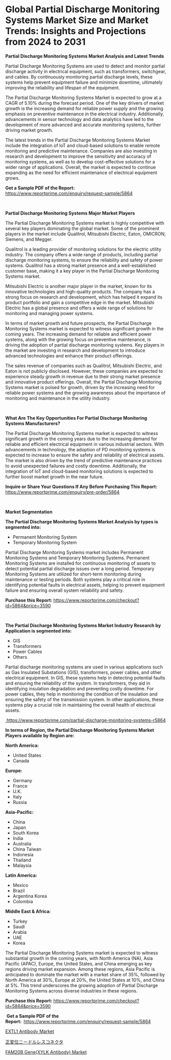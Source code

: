 <p><h1>Global Partial Discharge Monitoring Systems Market Size and Market Trends: Insights and Projections from 2024 to 2031</h1></p><p><strong>Partial Discharge Monitoring Systems Market Analysis and Latest Trends</strong></p>
<p><p>Partial Discharge Monitoring Systems are used to detect and monitor partial discharge activity in electrical equipment, such as transformers, switchgear, and cables. By continuously monitoring partial discharge levels, these systems help prevent equipment failure and minimize downtime, ultimately improving the reliability and lifespan of the equipment.</p><p>The Partial Discharge Monitoring Systems Market is expected to grow at a CAGR of 5.10% during the forecast period. One of the key drivers of market growth is the increasing demand for reliable power supply and the growing emphasis on preventive maintenance in the electrical industry. Additionally, advancements in sensor technology and data analytics have led to the development of more advanced and accurate monitoring systems, further driving market growth.</p><p>The latest trends in the Partial Discharge Monitoring Systems Market include the integration of IoT and cloud-based solutions to enable remote monitoring and predictive maintenance. Companies are also investing in research and development to improve the sensitivity and accuracy of monitoring systems, as well as to develop cost-effective solutions for a wider range of applications. Overall, the market is expected to continue expanding as the need for efficient maintenance of electrical equipment grows.</p></p>
<p><strong>Get a Sample PDF of the Report:&nbsp;</strong> <a href="https://www.reportprime.com/enquiry/request-sample/5864">https://www.reportprime.com/enquiry/request-sample/5864</a></p>
<p>&nbsp;</p>
<p><strong>Partial Discharge Monitoring Systems Major Market Players</strong></p>
<p><p>The Partial Discharge Monitoring Systems market is highly competitive with several key players dominating the global market. Some of the prominent players in the market include Qualitrol, Mitsubishi Electric, Eaton, OMICRON, Siemens, and Megger.</p><p>Qualitrol is a leading provider of monitoring solutions for the electric utility industry. The company offers a wide range of products, including partial discharge monitoring systems, to ensure the reliability and safety of power systems. Qualitrol has a strong market presence and a well-established customer base, making it a key player in the Partial Discharge Monitoring Systems market.</p><p>Mitsubishi Electric is another major player in the market, known for its innovative technologies and high-quality products. The company has a strong focus on research and development, which has helped it expand its product portfolio and gain a competitive edge in the market. Mitsubishi Electric has a global presence and offers a wide range of solutions for monitoring and managing power systems.</p><p>In terms of market growth and future prospects, the Partial Discharge Monitoring Systems market is expected to witness significant growth in the coming years. The increasing demand for reliable and efficient power systems, along with the growing focus on preventive maintenance, is driving the adoption of partial discharge monitoring systems. Key players in the market are investing in research and development to introduce advanced technologies and enhance their product offerings.</p><p>The sales revenue of companies such as Qualitrol, Mitsubishi Electric, and Eaton is not publicly disclosed. However, these companies are expected to experience steady growth in revenue due to their strong market presence and innovative product offerings. Overall, the Partial Discharge Monitoring Systems market is poised for growth, driven by the increasing need for reliable power systems and the growing awareness about the importance of monitoring and maintenance in the utility industry.</p></p>
<p>&nbsp;</p>
<p><strong>What Are The Key Opportunities For Partial Discharge Monitoring Systems Manufacturers?</strong></p>
<p><p>The Partial Discharge Monitoring Systems market is expected to witness significant growth in the coming years due to the increasing demand for reliable and efficient electrical equipment in various industrial sectors. With advancements in technology, the adoption of PD monitoring systems is expected to increase to ensure the safety and reliability of electrical assets. The market is also driven by the trend of predictive maintenance practices to avoid unexpected failures and costly downtime. Additionally, the integration of IoT and cloud-based monitoring solutions is expected to further boost market growth in the near future.</p></p>
<p><strong>Inquire or Share Your Questions If Any Before Purchasing This Report:</strong> <a href="https://www.reportprime.com/enquiry/pre-order/5864">https://www.reportprime.com/enquiry/pre-order/5864</a></p>
<p>&nbsp;</p>
<p><strong>Market Segmentation</strong></p>
<p><strong>The Partial Discharge Monitoring Systems Market Analysis by types is segmented into:</strong></p>
<p><ul><li>Permanent Monitoring System</li><li>Temporary Monitoring System</li></ul></p>
<p><p>Partial Discharge Monitoring Systems market includes Permanent Monitoring Systems and Temporary Monitoring Systems. Permanent Monitoring Systems are installed for continuous monitoring of assets to detect potential partial discharge issues over a long period. Temporary Monitoring Systems are utilized for short-term monitoring during maintenance or testing periods. Both systems play a critical role in identifying potential faults in electrical assets, helping to prevent equipment failure and ensuring overall system reliability and safety.</p></p>
<p><strong>Purchase this Report:&nbsp;</strong><a href="https://www.reportprime.com/checkout?id=5864&price=3590">https://www.reportprime.com/checkout?id=5864&price=3590</a></p>
<p>&nbsp;</p>
<p><strong>The Partial Discharge Monitoring Systems Market Industry Research by Application is segmented into:</strong></p>
<p><ul><li>GIS</li><li>Transformers</li><li>Power Cables</li><li>Others</li></ul></p>
<p><p>Partial discharge monitoring systems are used in various applications such as Gas Insulated Substations (GIS), transformers, power cables, and other electrical equipment. In GIS, these systems help in detecting potential faults and ensuring the reliability of the system. In transformers, they aid in identifying insulation degradation and preventing costly downtime. For power cables, they help in monitoring the condition of the insulation and ensuring the safety of the transmission system. In other applications, these systems play a crucial role in maintaining the overall health of electrical assets.</p></p>
<p><a href="https://www.reportprime.com/partial-discharge-monitoring-systems-r5864">&nbsp;https://www.reportprime.com/partial-discharge-monitoring-systems-r5864</a></p>
<p><strong>In terms of Region, the Partial Discharge Monitoring Systems Market Players available by Region are:</strong></p>
<p>
    <p> <strong> North America: </strong>
        <ul>
            <li>United States</li>
            <li>Canada</li>
        </ul>
        </p> 
    <p> <strong> Europe: </strong>
        <ul>
            <li>Germany</li>
            <li>France</li>
            <li>U.K.</li>
            <li>Italy</li>
            <li>Russia</li>
        </ul>
        </p> 
    <p> <strong> Asia-Pacific: </strong>
        <ul>
            <li>China</li>
            <li>Japan</li>
            <li>South Korea</li>
            <li>India</li>
            <li>Australia</li>
            <li>China Taiwan</li>
            <li>Indonesia</li>
            <li>Thailand</li>
            <li>Malaysia</li>
        </ul>
        </p> 
    <p> <strong> Latin America: </strong>
        <ul>
            <li>Mexico</li>
            <li>Brazil</li>
            <li>Argentina Korea</li>
            <li>Colombia</li>
        </ul>
        </p> 
    <p> <strong> Middle East & Africa: </strong>
        <ul>
            <li>Turkey</li>
            <li>Saudi</li>
            <li>Arabia</li>
            <li>UAE</li>
            <li>Korea</li>
        </ul>
    </p>
    </p>
<p><p>The Partial Discharge Monitoring Systems market is expected to witness substantial growth in the coming years, with North America (NA), Asia Pacific (APAC), Europe, the United States, and China emerging as key regions driving market expansion. Among these regions, Asia Pacific is anticipated to dominate the market with a market share of 35%, followed by North America at 30%, Europe at 20%, the United States at 10%, and China at 5%. This trend underscores the growing adoption of Partial Discharge Monitoring Systems across diverse industries in these regions.</p></p>
<p><strong>Purchase this Report: </strong><a href="https://www.reportprime.com/checkout?id=5864&price=3590">https://www.reportprime.com/checkout?id=5864&price=3590</a></p>
<p>&nbsp;<strong>Get a Sample PDF of the Report:&nbsp;&nbsp;</strong><a href="https://www.reportprime.com/enquiry/request-sample/5864">https://www.reportprime.com/enquiry/request-sample/5864</a></p>
<p><strong></strong></p>
<p><p><a href="https://issuu.com/reportprime-2/docs/extl1-antibody-market-size-2030.pptx">EXTL1 Antibody Market</a></p><p><a href="https://github.com/mohamedbakry57/Market-Research-Report-List-4/blob/main/202214958401.md">正変位ニードルレスコネクタ</a></p><p><a href="https://issuu.com/reportprime-2/docs/fam20b-genexylk-antibody-market-size-2030.pptx">FAM20B Gene(XYLK Antibody) Market</a></p></p>
